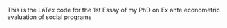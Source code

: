 This is the LaTex code for the 1st Essay of my PhD on Ex ante econometric evaluation of social programs
